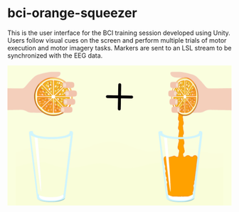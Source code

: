 # bci-orange-squeezer

This is the user interface for the BCI training session developed using Unity. Users follow visual cues on the screen and perform multiple trials of motor execution and motor imagery tasks. Markers are sent to an LSL stream to be synchronized with the EEG data.

![interface](bci_interface.png)
